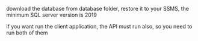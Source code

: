 download the database from database folder,
restore it to your SSMS, the minimum SQL server version is 2019

if you want run the client application, the API must run also, so you need to run both of them
